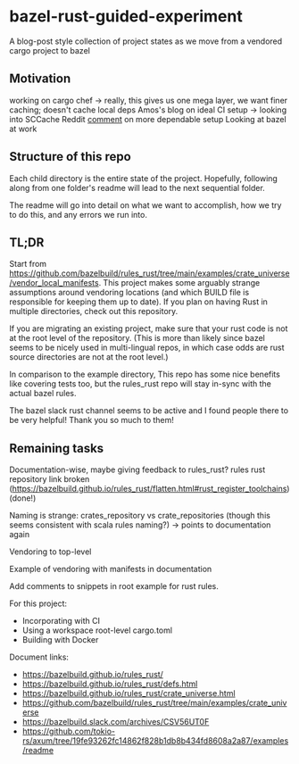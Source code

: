 # bazel-rust-guided-experiment
A blog-post style collection of project states as we move from a vendored cargo project to bazel

## Motivation
working on cargo chef
 -> really, this gives us one mega layer, we want finer caching; doesn't cache local deps
Amos's blog on ideal CI setup
 -> looking into SCCache
Reddit [comment](https://www.reddit.com/r/rust/comments/ua09tc/comment/i5w7n6g/?utm_source=share&utm_medium=web2x&context=3) on more dependable setup
Looking at bazel at work

## Structure of this repo

Each child directory is the entire state of the project.
Hopefully, following along from one folder's readme
will lead to the next sequential folder.

The readme will go into detail on what we want to accomplish,
how we try to do this, and any errors we run into.

## TL;DR

Start from https://github.com/bazelbuild/rules_rust/tree/main/examples/crate_universe/vendor_local_manifests.
This project makes some arguably strange assumptions around vendoring locations
(and which BUILD file is responsible for keeping them up to date).
If you plan on having Rust in multiple directories, check out this repository.

If you are migrating an existing project, make sure that
your rust code is not at the root level of the repository.
(This is more than likely since bazel seems to be nicely
used in multi-lingual repos, in which case odds are rust source
directories are not at the root level.)

In comparison to the example directory,
This repo has some nice benefits like covering tests too,
but the rules_rust repo will stay in-sync with the actual bazel rules.

The bazel slack rust channel seems to be active and I found
people there to be very helpful! Thank you so much to them!

## Remaining tasks
Documentation-wise, maybe giving feedback to rules_rust?
rules rust repository link broken (https://bazelbuild.github.io/rules_rust/flatten.html#rust_register_toolchains)
(done!)

Naming is strange: crates_repository vs crate_repositories (though this seems consistent with scala rules naming?)
-> points to documentation again

Vendoring to top-level

Example of vendoring with manifests in documentation

Add comments to snippets in root example for rust rules.

For this project:
- Incorporating with CI
- Using a workspace root-level cargo.toml
- Building with Docker

Document links:
- https://bazelbuild.github.io/rules_rust/
- https://bazelbuild.github.io/rules_rust/defs.html
- https://bazelbuild.github.io/rules_rust/crate_universe.html
- https://github.com/bazelbuild/rules_rust/tree/main/examples/crate_universe
- https://bazelbuild.slack.com/archives/CSV56UT0F
- https://github.com/tokio-rs/axum/tree/19fe93262fc14862f828b1db8b434fd8608a2a87/examples/readme
